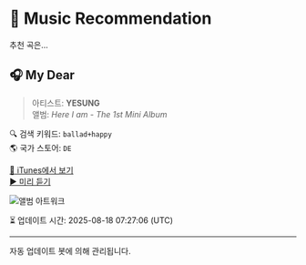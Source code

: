 
# 🎵 Music Recommendation

추천 곡은...

## 🎧 My Dear  
> 아티스트: **YESUNG**  
> 앨범: _Here I am - The 1st Mini Album_  

🔍 검색 키워드: `ballad+happy`  
🌎 국가 스토어: `DE`

[🔗 iTunes에서 보기](https://music.apple.com/de/album/my-dear/1103758202?i=1103758554&uo=4)  
[▶️ 미리 듣기](https://audio-ssl.itunes.apple.com/itunes-assets/AudioPreview125/v4/3f/6e/63/3f6e63a9-f48f-92b5-67f3-c4880098d885/mzaf_6910999672937646172.plus.aac.p.m4a)

![앨범 아트워크](https://is1-ssl.mzstatic.com/image/thumb/Music115/v4/25/bd/c0/25bdc0fe-b3ce-1753-c1b8-8a3f12b82bdc/d1.jpg/100x100bb.jpg)

⏳ 업데이트 시간: 2025-08-18 07:27:06 (UTC)

---
자동 업데이트 봇에 의해 관리됩니다.
